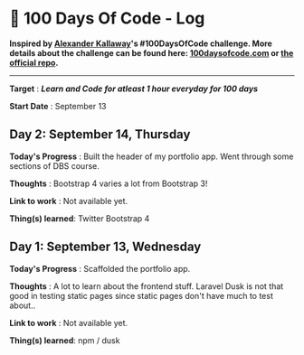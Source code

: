 # 💯 100 Days Of Code - Log 

**Inspired by [Alexander Kallaway](https://twitter.com/ka11away)'s #100DaysOfCode challenge. More details about the challenge can be found here: [100daysofcode.com](http://100daysofcode.com/ "100daysofcode.com") or [the official repo](https://github.com/Kallaway/100-days-of-code "the official repo").**
***
**Target** : ***Learn and Code for atleast 1 hour everyday for 100 days***

**Start Date** : September 13

Day 2: September 14, Thursday
------
**Today's Progress** : Built the header of my portfolio app. Went through some sections of DBS course.

**Thoughts** : Bootstrap 4 varies a lot from Bootstrap 3!

**Link to work** : Not available yet.

**Thing(s) learned**: Twitter Bootstrap 4


Day 1: September 13, Wednesday
------
**Today's Progress** : Scaffolded the portfolio app.

**Thoughts** : A lot to learn about the frontend stuff. Laravel Dusk is not that good in testing static pages since static pages don't have much to test about..

**Link to work** : Not available yet.

**Thing(s) learned**: npm / dusk